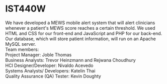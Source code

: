 # IST440W
We have developed a MEWS mobile alert system that will alert clinicians whenever a patient's MEWS score reaches a certain threshold. We used HTML and CSS for our front-end and JavaScript and PHP for our back-end. Our database, which will store patient information, will run on an Apache MySQL server. <br>
Team members: <br>
Project Manager: Joble Thomas <br>
Business Analysts: Trevor Heinzmann and Rejwana Choudhury <br>
HCI Designer/Developer: Nivaldo Acevedo <br>
Systems Analysts/ Developers: Katelin Thai <br>
Quality Assurance (QA) Tester: Kevin Doughty
